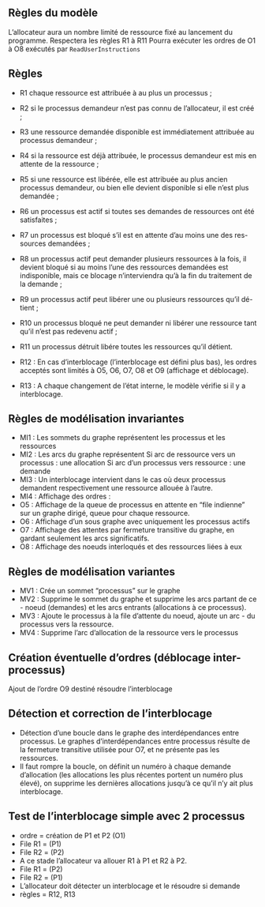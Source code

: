 ## Règles du modèle
L’allocateur aura un nombre limité de ressource fixé au lancement du programme.
Respectera les règles R1 à R11 
Pourra exécuter les ordres de O1 à O8 exécutés par `ReadUserInstructions`

## Règles
- R1 chaque ressource est attribuée à au plus un processus ;
- R2 si le processus demandeur n’est pas connu de l’allocateur, il est créé ;
- R3 une ressource demandée disponible est immédiatement attribuée au
processus demandeur ;
- R4 si la ressource est déjà attribuée, le processus demandeur est mis en
attente de la ressource ;
- R5 si une ressource est libérée, elle est attribuée au plus ancien processus
demandeur, ou bien elle devient disponible si elle n’est plus demandée ;
- R6 un processus est actif si toutes ses demandes de ressources ont été
satisfaites ;

- R7 un processus est bloqué s’il est en attente d’au moins une des res-
sources demandées ;

- R8 un processus actif peut demander plusieurs ressources à la fois, il devient bloqué si au moins l’une des ressources demandées est indisponible, mais ce blocage n’interviendra qu’à la fin du traitement de la demande ;

- R9 un processus actif peut libérer une ou plusieurs ressources qu’il dé-
tient ;

- R10 un processus bloqué ne peut demander ni libérer une ressource tant
qu’il n’est pas redevenu actif ;
- R11 un processus détruit libére toutes les ressources qu’il détient.
- R12 : En cas d’interblocage (l’interblocage est défini plus bas), les ordres acceptés sont limités à O5, O6, O7, O8 et O9 (affichage et déblocage).
- R13 : A chaque changement de l’état interne, le modèle vérifie si il y a interblocage.

## Règles de modélisation invariantes
- MI1 : Les sommets du graphe représentent les processus et les ressources
- MI2 : Les arcs du graphe représentent 
Si arc de ressource vers un processus : une allocation
Si arc d’un processus vers ressource : une demande
- MI3 : Un interblocage intervient dans le cas où deux processus demandent respectivement une ressource allouée à l’autre.
- MI4 : Affichage des ordres :
- O5 : Affichage de la queue de processus en attente en “file indienne” sur un graphe dirigé, queue pour chaque ressource.
- O6 : Affichage d’un sous graphe avec uniquement les processus actifs
- O7 : Affichage des attentes par fermeture transitive du graphe, en gardant seulement les arcs significatifs.
- O8 : Affichage des noeuds interloqués et des ressources liées à eux

## Règles de modélisation variantes
- MV1 : Crée un sommet “processus” sur le graphe
- MV2 : Supprime le sommet du graphe et supprime les arcs partant de ce - noeud (demandes) et les arcs entrants (allocations à ce processus).
- MV3 : Ajoute le processus à la file d’attente du noeud, ajoute un arc - du processus vers la ressource.
- MV4 : Supprime l’arc d’allocation de la ressource vers le processus

## Création éventuelle d’ordres (déblocage inter-processus)
Ajout de l’ordre O9 destiné résoudre l’interblocage

## Détection et correction de l’interblocage
- Détection d’une boucle dans le graphe des interdépendances entre processus. Le graphes d’interdépendances entre processus résulte de la fermeture transitive utilisée pour O7, et ne présente pas les ressources.
- Il faut rompre la boucle, on définit un numéro à chaque demande d’allocation (les allocations les plus récentes portent un numéro plus élevé), on supprime les dernières allocations jusqu’à ce qu’il n’y ait plus interblocage.

## Test de l’interblocage simple avec 2 processus

- ordre = création de P1 et P2 (O1)
- File R1 = (P1)
- File R2 = (P2)
- A ce stade l’allocateur va allouer R1 à P1 et R2 à P2.
- File R1 = (P2)
- File R2 = (P1)
- L’allocateur doit détecter un interblocage et le résoudre si demande
- règles = R12, R13
